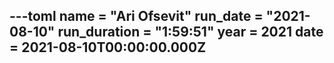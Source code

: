 ---toml
name = "Ari Ofsevit"
run_date = "2021-08-10"
run_duration = "1:59:51"
year = 2021
date = 2021-08-10T00:00:00.000Z
---

